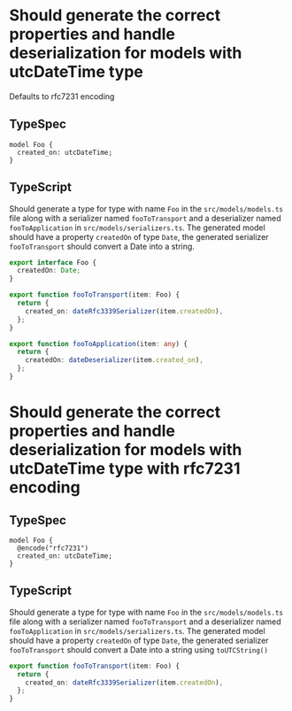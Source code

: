 # Should generate the correct properties and handle deserialization for models with utcDateTime type

Defaults to rfc7231 encoding

## TypeSpec

```tsp
model Foo {
  created_on: utcDateTime;
}
```

## TypeScript

Should generate a type for type with name `Foo` in the `src/models/models.ts` file along with a serializer named `fooToTransport` and a deserializer named `fooToApplication` in `src/models/serializers.ts`.
The generated model should have a property `createdOn` of type `Date`, the generated serializer `fooToTransport` should convert a Date into a string.

```ts src/models/models.ts interface Foo
export interface Foo {
  createdOn: Date;
}
```

```ts src/models/serializers.ts function fooToTransport
export function fooToTransport(item: Foo) {
  return {
    created_on: dateRfc3339Serializer(item.createdOn),
  };
}
```

```ts src/models/serializers.ts function fooToApplication
export function fooToApplication(item: any) {
  return {
    createdOn: dateDeserializer(item.created_on),
  };
}
```

# Should generate the correct properties and handle deserialization for models with utcDateTime type with rfc7231 encoding

## TypeSpec

```tsp
model Foo {
  @encode("rfc7231")
  created_on: utcDateTime;
}
```

## TypeScript

Should generate a type for type with name `Foo` in the `src/models/models.ts` file along with a serializer named `fooToTransport` and a deserializer named `fooToApplication` in `src/models/serializers.ts`.
The generated model should have a property `createdOn` of type `Date`, the generated serializer `fooToTransport` should convert a Date into a string using `toUTCString()`

```ts src/models/serializers.ts function fooToTransport
export function fooToTransport(item: Foo) {
  return {
    created_on: dateRfc3339Serializer(item.createdOn),
  };
}
```
